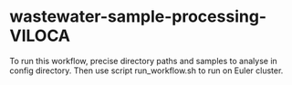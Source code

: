 # wastewater-sample-processing-VILOCA

To run this workflow, precise directory paths and samples to analyse in config directory.
Then use script run_workflow.sh to run on Euler cluster.
